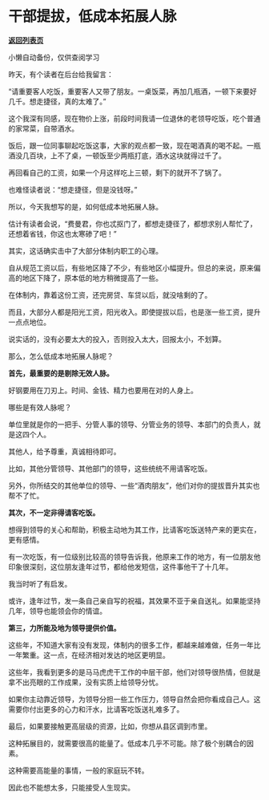 # 干部提拔，低成本拓展人脉

[**返回列表页**](/gzh/费曼的小茶馆)

小懒自动备份，仅供查阅学习

昨天，有个读者在后台给我留言：  

“请重要客人吃饭，重要客人又带了朋友。一桌饭菜，再加几瓶酒，一顿下来要好几千。想走捷径，真的太难了。”  

这个我深有同感，现在物价上涨，前段时间我请一位退休的老领导吃饭，吃个普通的家常菜，自带酒水。  

饭后，跟一位同事聊起吃饭这事，大家的观点都一致，现在喝酒真的喝不起。一瓶酒没几百块，上不了桌，一顿饭至少两瓶打底，酒水这块就得过千了。  

再回看自己的工资，如果一个月这样吃上三顿，剩下的就开不了锅了。

也难怪读者说：“想走捷径，但是没钱呀。”

所以，今天我想写的是，如何低成本地拓展人脉。

估计有读者会说，“费曼君，你也忒抠门了，都想走捷径了，都想求别人帮忙了，还想着省钱，你这也太寒碜了吧！”  

其实，这话确实击中了大部分体制内职工的心理。  

自从规范工资以后，有些地区降了不少，有些地区小幅提升。但总的来说，原来偏高的地区下降了，原本低的地方稍微提高了一些。  

在体制内，靠着这份工资，还完房贷、车贷以后，就没啥剩的了。

而且，大部分人都是阳光工资，阳光收入。即使提拔以后，也是涨一些工资，提升一点点地位。

说实话的，没有必要太大的投入，否则投入太大，回报太小，不划算。

那么，怎么低成本地拓展人脉呢？

**首先，最重要的是剔除无效人脉。**

好钢要用在刀刃上。时间、金钱、精力也要用在对的人身上。  

哪些是有效人脉呢？  

单位里就是你的一把手、分管人事的领导、分管业务的领导、本部门的负责人，就是这四个人。

其他人，给予尊重，真诚相待即可。

比如，其他分管领导、其他部门的领导，这些统统不用请客吃饭。  

另外，你所结交的其他单位的领导、一些“酒肉朋友”，他们对你的提拔晋升其实也帮不了忙。  

**其次，不一定非得请客吃饭。**  

想得到领导的关心和帮助，积极主动地为其工作，比请客吃饭送特产来的更实在，更有感情。

有一次吃饭，有一位级别比较高的领导告诉我，他原来工作的地方，有一位朋友他印象很深刻，这位朋友逢年过节，都给他发短信，这件事他干了十几年。

我当时听了有启发。

或许，逢年过节，发一条自己亲自写的祝福，其效果不亚于亲自送礼。如果能坚持几年，领导也能领会你的情谊。

**第三，力所能及地为领导提供价值。**

这些年，不知道大家有没有发现，体制内的很多工作，都越来越难做，任务一年比一年繁重。这一点，在经济相对发达的地区更明显。

这些年，我看到更多的是马马虎虎干工作的中层干部，他们对领导很热情，但就是拿不出亮眼的工作成果，没有实质上给领导分忧。

如果你主动靠近领导，为领导分担一些工作压力，领导自然会把你看成自己人。这需要你付出更多的心力和汗水，比请客吃饭送礼难多了。

最后，如果要接触更高层级的资源，比如，你想从县区调到市里。  

这种拓展目的，就需要很高的能量了。低成本几乎不可能。除了极个别耦合的因素。

这种需要高能量的事情，一般的家庭玩不转。

因此也不能想太多，只能接受人生现实。  

  

